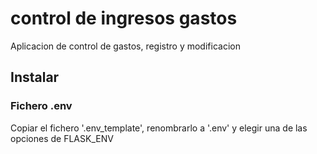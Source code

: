 # control de ingresos gastos

Aplicacion de control de gastos, registro y modificacion

## Instalar

### Fichero .env

Copiar el fichero '.env_template', renombrarlo a '.env' y elegir una de las opciones de FLASK_ENV